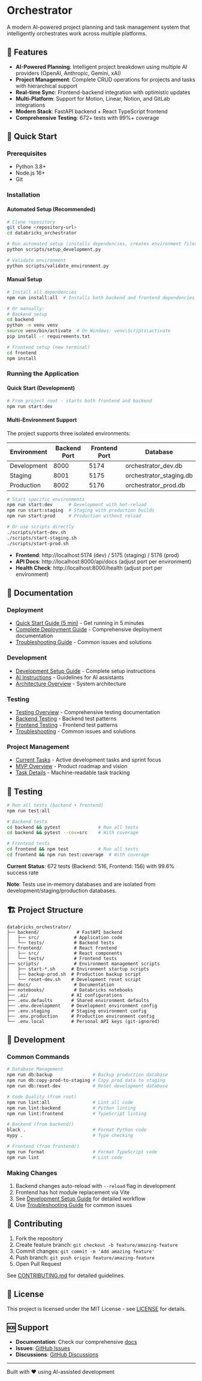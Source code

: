 # Orchestrator

A modern AI-powered project planning and task management system that intelligently orchestrates work across multiple platforms.

## 🚀 Features

- **AI-Powered Planning**: Intelligent project breakdown using multiple AI providers (OpenAI, Anthropic, Gemini, xAI)
- **Project Management**: Complete CRUD operations for projects and tasks with hierarchical support
- **Real-time Sync**: Frontend-backend integration with optimistic updates
- **Multi-Platform**: Support for Motion, Linear, Notion, and GitLab integrations
- **Modern Stack**: FastAPI backend + React TypeScript frontend
- **Comprehensive Testing**: 672+ tests with 99%+ coverage

## 🚀 Quick Start

### Prerequisites
- Python 3.8+
- Node.js 16+
- Git

### Installation

#### Automated Setup (Recommended)

```bash
# Clone repository
git clone <repository-url>
cd databricks_orchestrator

# Run automated setup (installs dependencies, creates environment files)
python scripts/setup_development.py

# Validate environment
python scripts/validate_environment.py
```

#### Manual Setup

```bash
# Install all dependencies
npm run install:all  # Installs both backend and frontend dependencies

# Or manually:
# Backend setup
cd backend
python -m venv venv
source venv/bin/activate  # On Windows: venv\Scripts\activate
pip install -r requirements.txt

# Frontend setup (new terminal)
cd frontend
npm install
```

### Running the Application

#### Quick Start (Development)
```bash
# From project root - starts both frontend and backend
npm run start:dev
```

#### Multi-Environment Support
The project supports three isolated environments:

| Environment | Backend Port | Frontend Port | Database |
|-------------|--------------|---------------|----------|
| Development | 8000 | 5174 | orchestrator_dev.db |
| Staging | 8001 | 5175 | orchestrator_staging.db |
| Production | 8002 | 5176 | orchestrator_prod.db |

```bash
# Start specific environments
npm run start:dev      # Development with hot-reload
npm run start:staging  # Staging with production builds
npm run start:prod     # Production without reload

# Or use scripts directly
./scripts/start-dev.sh
./scripts/start-staging.sh
./scripts/start-prod.sh
```

- **Frontend**: http://localhost:5174 (dev) / 5175 (staging) / 5176 (prod)
- **API Docs**: http://localhost:8000/api/docs (adjust port per environment)
- **Health Check**: http://localhost:8000/health (adjust port per environment)

## 📖 Documentation

### Deployment
- [Quick Start Guide (5 min)](docs/deployment/quick-start.md) - Get running in 5 minutes
- [Complete Deployment Guide](docs/deployment/guide.md) - Comprehensive deployment documentation
- [Troubleshooting Guide](docs/deployment/troubleshooting.md) - Common issues and solutions

### Development
- [Development Setup Guide](docs/deployment/setup-guide.md) - Complete setup instructions
- [AI Instructions](.ai/ai-instructions.md) - Guidelines for AI assistants
- [Architecture Overview](docs/architecture/overview.md) - System architecture

### Testing
- [Testing Overview](docs/testing.md) - Comprehensive testing documentation
- [Backend Testing](docs/testing/backend-guide.md) - Backend test patterns
- [Frontend Testing](docs/testing/frontend-guide.md) - Frontend test patterns
- [Troubleshooting](docs/testing/troubleshooting.md) - Common issues and solutions

### Project Management
- [Current Tasks](PROJECT.md) - Active development tasks and sprint focus
- [MVP Overview](docs/planning/mvp-overview.md) - Product roadmap and vision
- [Task Details](.ai/tasks/current.yaml) - Machine-readable task tracking

## 🧪 Testing

```bash
# Run all tests (backend + frontend)
npm run test:all

# Backend tests
cd backend && pytest              # Run all tests
cd backend && pytest --cov=src    # With coverage

# Frontend tests  
cd frontend && npm test           # Run all tests
cd frontend && npm run test:coverage  # With coverage
```

**Current Status**: 672 tests (Backend: 516, Frontend: 156) with 99.6% success rate

**Note**: Tests use in-memory databases and are isolated from development/staging/production databases.

## 🏗️ Project Structure

```
databricks_orchestrator/
├── backend/              # FastAPI backend
│   ├── src/             # Application code
│   └── tests/           # Backend tests
├── frontend/            # React frontend
│   ├── src/             # React components
│   └── tests/           # Frontend tests
├── scripts/             # Environment management scripts
│   ├── start-*.sh      # Environment startup scripts
│   ├── backup-prod.sh  # Production backup script
│   └── reset-dev.sh    # Development reset script
├── docs/                # Documentation
├── notebooks/           # Databricks notebooks
├── .ai/                # AI configurations
├── .env.defaults       # Shared environment defaults  
├── .env.development    # Development environment config
├── .env.staging        # Staging environment config
├── .env.production     # Production environment config
└── .env.local          # Personal API keys (git-ignored)
```

## 🔧 Development

### Common Commands

```bash
# Database Management
npm run db:backup               # Backup production database
npm run db:copy-prod-to-staging # Copy prod data to staging
npm run db:reset-dev            # Reset development database

# Code Quality (from root)
npm run lint:all                # Lint all code
npm run lint:backend            # Python linting
npm run lint:frontend           # TypeScript linting

# Backend (from backend/)
black .                         # Format Python code
mypy .                          # Type checking

# Frontend (from frontend/)
npm run format                  # Format TypeScript code
npm run lint                    # Lint code
```

### Making Changes

1. Backend changes auto-reload with `--reload` flag in development
2. Frontend has hot module replacement via Vite
3. See [Development Setup Guide](docs/deployment/setup-guide.md) for detailed workflow
4. Use [Troubleshooting Guide](docs/deployment/troubleshooting.md) for common issues

## 🤝 Contributing

1. Fork the repository
2. Create feature branch: `git checkout -b feature/amazing-feature`
3. Commit changes: `git commit -m 'Add amazing feature'`
4. Push branch: `git push origin feature/amazing-feature`
5. Open Pull Request

See [CONTRIBUTING.md](CONTRIBUTING.md) for detailed guidelines.

## 📄 License

This project is licensed under the MIT License - see [LICENSE](LICENSE) for details.

## 🆘 Support

- **Documentation**: Check our comprehensive [docs](docs/)
- **Issues**: [GitHub Issues](https://github.com/your-repo/issues)
- **Discussions**: [GitHub Discussions](https://github.com/your-repo/discussions)

---

Built with ❤️ using AI-assisted development

<!-- CI Test: $(date) -->